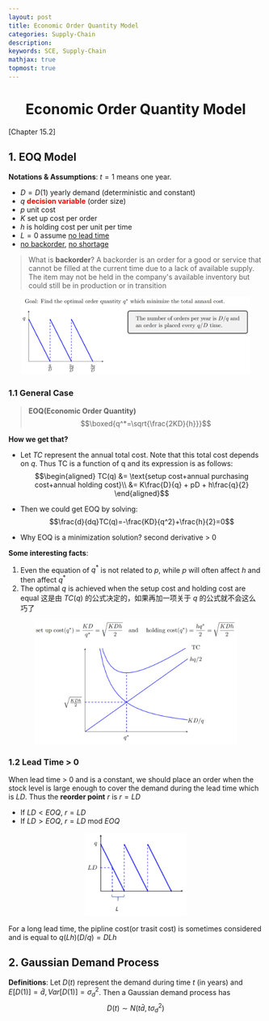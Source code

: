 ```yaml
---
layout: post
title: Economic Order Quantity Model
categories: Supply-Chain
description:
keywords: SCE, Supply-Chain
mathjax: true
topmost: true
---
```


<center>

# Economic Order Quantity Model
</center>

[Chapter 15.2]

## 1. EOQ Model
**Notations & Assumptions**: $t = 1$ means one year.
- $D=D(1)$ yearly demand (deterministic and constant)
- $q$ **<font color=red>decision variable</font>** (order size)
- $p$ unit cost
- $K$ set up cost per order
- $h$ is holding cost per unit per time
- $L=0$ assume <u>no lead time</u>
- <u>no backorder</u>, <u>no shortage</u>

> What is **backorder**?
> A backorder is an order for a good or service that cannot be filled at the current time due to a lack of available supply. The item may not be held in the company's available inventory but could still be in production or in transition


<center>
    <img src="/images/2022-11/Snipaste_2022-11-13_16-21-31.png" width="90%">
</center>

### 1.1 General Case
> **EOQ(Economic Order Quantity)**
> $$\boxed{q^*=\sqrt{\frac{2KD}{h}}}$$

**How we get that?**
- Let $TC$ represent the annual total cost. Note that this total cost depends on $q$. Thus TC is a function of q and its expression is as follows:
$$\begin{aligned}
TC(q) &= \text{setup cost+annual purchasing cost+annual holding cost}\\
&= K\frac{D}{q} + pD + h\frac{q}{2}
\end{aligned}$$

- Then we could get EOQ by solving:
$$\frac{d}{dq}TC(q)=-\frac{KD}{q^2}+\frac{h}{2}=0$$

- Why EOQ is a minimization solution? second derivative > 0


**Some interesting facts**:
1. Even the equation of $q^*$ is not related to $p$, while $p$ will often affect $h$ and then affect $q^*$
2. The optimal $q$ is achieved when the setup cost and holding cost are equal
   这是由 $TC(q)$ 的公式决定的，如果再加一项关于 $q$ 的公式就不会这么巧了
<center><img src="/images/2022-11/Snipaste_2022-11-13_17-49-35.png" width="80%"></center>


### 1.2 Lead Time > 0
When lead time > 0 and is a constant, we should place an order when the stock level is large enough to cover the demand during the lead time which is $LD$. Thus the **reorder point** $r$ is $r = LD$
- If $LD<EOQ$, $r=LD$
- If $LD>EOQ$, $r=LD\text{ mod }EOQ$

<center><img src="/images/2022-11/Snipaste_2022-11-13_19-12-08.png" width="40%"></center>

For a long lead time, the pipline cost(or trasit cost) is sometimes considered and is equal to $q(Lh)(D/q) = DLh$






## 2. Gaussian Demand Process
**Definitions**: Let $D(t)$ represent the demand during time $t$ (in years) and $E[D(1)]=\bar{d}, Var[D(1)]=\sigma_d^2$. Then a Gaussian demand process has
$$D(t)\sim N(t\bar{d},t\sigma_d^2)$$

